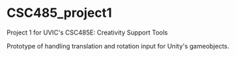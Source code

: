 # CSC485_project1

Project 1 for UVIC's CSC485E: Creativity Support Tools

Prototype of handling translation and rotation input for Unity's gameobjects.

